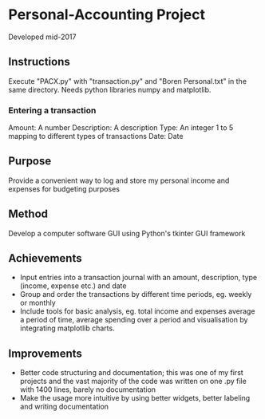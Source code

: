 # Personal-Accounting Project

Developed mid-2017

## Instructions

Execute "PACX.py" with "transaction.py" and "Boren Personal.txt" in the same directory. Needs python libraries numpy and matplotlib.

### Entering a transaction
Amount: A number
Description: A description
Type: An integer 1 to 5 mapping to different types of transactions
Date: Date

## Purpose

Provide a convenient way to log and store my personal income and expenses for budgeting purposes

## Method

Develop a computer software GUI using Python's tkinter GUI framework

## Achievements

- Input entries into a transaction journal with an amount, description, type (income, expense etc.) and date
- Group and order the transactions by different time periods, eg. weekly or monthly
- Include tools for basic analysis, eg. total income and expenses average a period of time, average spending over a period and visualisation by integrating matplotlib charts.

## Improvements

- Better code structuring and documentation; this was one of my first projects and the vast majority of the code was written on one .py file with 1400 lines, barely no documentation
- Make the usage more intuitive by using better widgets, better labeling and writing documentation
